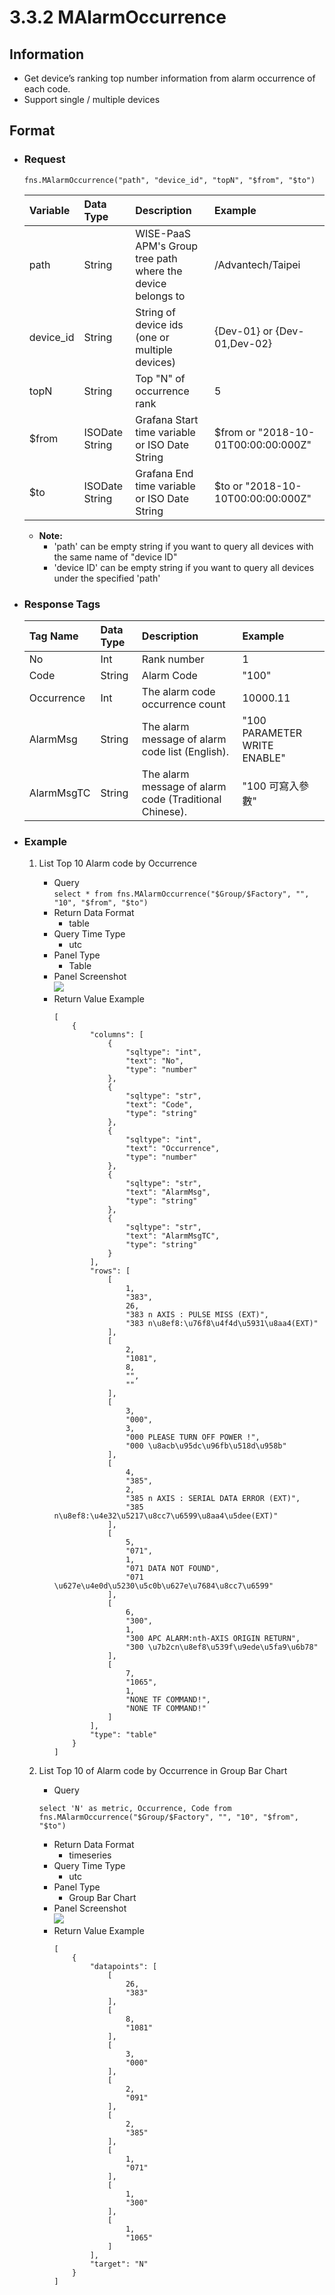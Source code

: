 # 3.3.2 MAlarmOccurrence

## Information

* Get device’s ranking top number information from alarm occurrence of each code.
* Support single / multiple devices


## Format

* ### Request

  ```
  fns.MAlarmOccurrence("path", "device_id", "topN", "$from", "$to")
  ```

  | Variable | Data Type | Description | Example |
  | :--- | :--- | :--- | :--- |
  | path | String | WISE-PaaS APM's Group tree path<br>where the device belongs to | /Advantech/Taipei |
  | device_id | String | String of device ids \(one or multiple devices\) | {Dev-01} or {Dev-01,Dev-02} |
  | topN | String | Top "N" of occurrence rank | 5 |
  | $from | ISODate String | Grafana Start time variable or ISO Date String | $from or "2018-10-01T00:00:00:000Z" |
  | $to | ISODate String | Grafana End time variable or ISO Date String | $to or "2018-10-10T00:00:00:000Z" |

  - **Note:**
    - 'path' can be empty string if you want to query all devices with the same name of "device ID"
    - 'device ID' can be empty string if you want to query all devices under the specified 'path'
  

* ### Response Tags

  | Tag Name | Data Type | Description | Example |
  | :--- | :--- | :--- | :--- |
  | No | Int | Rank number | 1 |
  | Code | String | Alarm Code | "100" |
  | Occurrence | Int | The alarm code occurrence count | 10000.11 |  
  | AlarmMsg | String | The alarm message of alarm code list (English). | "100 PARAMETER WRITE ENABLE" |
  | AlarmMsgTC | String | The alarm message of alarm code (Traditional Chinese). | "100 可寫入參數" |
  

* ### Example  
    1. List Top 10 Alarm code by Occurrence   
        - Query   
        ``` select * from fns.MAlarmOccurrence("$Group/$Factory", "", "10", "$from", "$to") ```
        - Return Data Format   
            * table
        - Query Time Type   
            * utc
        - Panel Type   
            * Table
        - Panel Screenshot      
            ![](images/3.3.2-MAlarmOccurrence-table.jpg)
        - Return Value Example    
            ```
            [
                {
                    "columns": [
                        {
                            "sqltype": "int", 
                            "text": "No", 
                            "type": "number"
                        }, 
                        {
                            "sqltype": "str", 
                            "text": "Code", 
                            "type": "string"
                        }, 
                        {
                            "sqltype": "int", 
                            "text": "Occurrence", 
                            "type": "number"
                        }, 
                        {
                            "sqltype": "str", 
                            "text": "AlarmMsg", 
                            "type": "string"
                        }, 
                        {
                            "sqltype": "str", 
                            "text": "AlarmMsgTC", 
                            "type": "string"
                        }
                    ], 
                    "rows": [
                        [
                            1, 
                            "383", 
                            26, 
                            "383 n AXIS : PULSE MISS (EXT)", 
                            "383 n\u8ef8:\u76f8\u4f4d\u5931\u8aa4(EXT)"
                        ], 
                        [
                            2, 
                            "1081", 
                            8, 
                            "", 
                            ""
                        ], 
                        [
                            3, 
                            "000", 
                            3, 
                            "000 PLEASE TURN OFF POWER !", 
                            "000 \u8acb\u95dc\u96fb\u518d\u958b"
                        ], 
                        [
                            4, 
                            "385", 
                            2, 
                            "385 n AXIS : SERIAL DATA ERROR (EXT)", 
                            "385 n\u8ef8:\u4e32\u5217\u8cc7\u6599\u8aa4\u5dee(EXT)"
                        ], 
                        [
                            5, 
                            "071", 
                            1, 
                            "071 DATA NOT FOUND", 
                            "071 \u627e\u4e0d\u5230\u5c0b\u627e\u7684\u8cc7\u6599"
                        ], 
                        [
                            6, 
                            "300", 
                            1, 
                            "300 APC ALARM:nth-AXIS ORIGIN RETURN", 
                            "300 \u7b2cn\u8ef8\u539f\u9ede\u5fa9\u6b78"
                        ], 
                        [
                            7, 
                            "1065", 
                            1, 
                            "NONE TF COMMAND!", 
                            "NONE TF COMMAND!"
                        ]
                    ], 
                    "type": "table"
                }
            ]

            ```

    2. List Top 10 of Alarm code by Occurrence in Group Bar Chart    
        - Query   
        ``` 
        select 'N' as metric, Occurrence, Code from fns.MAlarmOccurrence("$Group/$Factory", "", "10", "$from", "$to") 
        ```
        - Return Data Format   
            * timeseries
        - Query Time Type   
            * utc
        - Panel Type   
            * Group Bar Chart
        - Panel Screenshot   
            ![](/images/3.3.2-MAlarmOccurrence-bar.jpg)
        - Return Value Example    
            ```
            [
                {
                    "datapoints": [
                        [
                            26, 
                            "383"
                        ], 
                        [
                            8, 
                            "1081"
                        ], 
                        [
                            3, 
                            "000"
                        ], 
                        [
                            2, 
                            "091"
                        ], 
                        [
                            2, 
                            "385"
                        ], 
                        [
                            1, 
                            "071"
                        ], 
                        [
                            1, 
                            "300"
                        ], 
                        [
                            1, 
                            "1065"
                        ]
                    ], 
                    "target": "N"
                }
            ]

            ```
